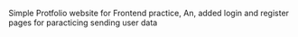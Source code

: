 
Simple Protfolio website for Frontend practice, 
  An, added login and register pages for paracticing sending user data
